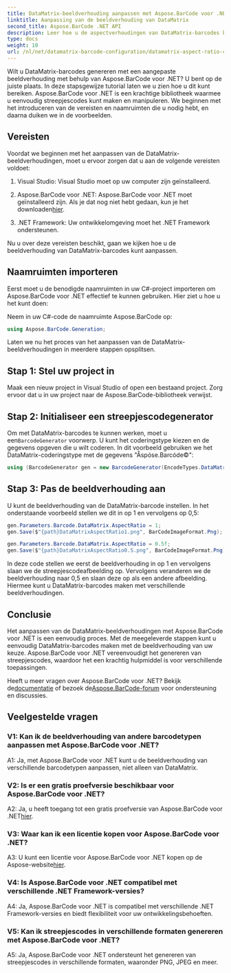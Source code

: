 ```yaml
---
title: DataMatrix-beeldverhouding aanpassen met Aspose.BarCode voor .NET
linktitle: Aanpassing van de beeldverhouding van DataMatrix
second_title: Aspose.BarCode .NET API
description: Leer hoe u de aspectverhoudingen van DataMatrix-barcodes kunt aanpassen met Aspose.BarCode voor .NET. Stapsgewijze handleiding voor het genereren van streepjescodes.
type: docs
weight: 10
url: /nl/net/datamatrix-barcode-configuration/datamatrix-aspect-ratio-customization/
---
```

Wilt u DataMatrix-barcodes genereren met een aangepaste beeldverhouding met behulp van Aspose.BarCode voor .NET? U bent op de juiste plaats. In deze stapsgewijze tutorial laten we u zien hoe u dit kunt bereiken. Aspose.BarCode voor .NET is een krachtige bibliotheek waarmee u eenvoudig streepjescodes kunt maken en manipuleren. We beginnen met het introduceren van de vereisten en naamruimten die u nodig hebt, en daarna duiken we in de voorbeelden.

## Vereisten

Voordat we beginnen met het aanpassen van de DataMatrix-beeldverhoudingen, moet u ervoor zorgen dat u aan de volgende vereisten voldoet:

1. Visual Studio: Visual Studio moet op uw computer zijn geïnstalleerd.

2.  Aspose.BarCode voor .NET: Aspose.BarCode voor .NET moet geïnstalleerd zijn. Als je dat nog niet hebt gedaan, kun je het downloaden[hier](https://releases.aspose.com/barcode/net/).

3. .NET Framework: Uw ontwikkelomgeving moet het .NET Framework ondersteunen.

Nu u over deze vereisten beschikt, gaan we kijken hoe u de beeldverhouding van DataMatrix-barcodes kunt aanpassen.

## Naamruimten importeren

Eerst moet u de benodigde naamruimten in uw C#-project importeren om Aspose.BarCode voor .NET effectief te kunnen gebruiken. Hier ziet u hoe u het kunt doen:

Neem in uw C#-code de naamruimte Aspose.BarCode op:

```csharp
using Aspose.BarCode.Generation;
```

Laten we nu het proces van het aanpassen van de DataMatrix-beeldverhoudingen in meerdere stappen opsplitsen.

## Stap 1: Stel uw project in

Maak een nieuw project in Visual Studio of open een bestaand project. Zorg ervoor dat u in uw project naar de Aspose.BarCode-bibliotheek verwijst.

## Stap 2: Initialiseer een streepjescodegenerator

 Om met DataMatrix-barcodes te kunnen werken, moet u een`BarcodeGenerator` voorwerp. U kunt het coderingstype kiezen en de gegevens opgeven die u wilt coderen. In dit voorbeeld gebruiken we het DataMatrix-coderingstype met de gegevens "Åspóse.Barcóde©":

```csharp
using (BarcodeGenerator gen = new BarcodeGenerator(EncodeTypes.DataMatrix, "Åspóse.Barcóde©"))
```

## Stap 3: Pas de beeldverhouding aan

U kunt de beeldverhouding van de DataMatrix-barcode instellen. In het onderstaande voorbeeld stellen we dit in op 1 en vervolgens op 0,5:

```csharp
gen.Parameters.Barcode.DataMatrix.AspectRatio = 1;
gen.Save($"{path}DataMatrixAspectRatio1.png", BarCodeImageFormat.Png);

gen.Parameters.Barcode.DataMatrix.AspectRatio = 0.5f;
gen.Save($"{path}DataMatrixAspectRatio0.5.png", BarCodeImageFormat.Png);
```

In deze code stellen we eerst de beeldverhouding in op 1 en vervolgens slaan we de streepjescodeafbeelding op. Vervolgens veranderen we de beeldverhouding naar 0,5 en slaan deze op als een andere afbeelding. Hiermee kunt u DataMatrix-barcodes maken met verschillende beeldverhoudingen.

## Conclusie

Het aanpassen van de DataMatrix-beeldverhoudingen met Aspose.BarCode voor .NET is een eenvoudig proces. Met de meegeleverde stappen kunt u eenvoudig DataMatrix-barcodes maken met de beeldverhouding van uw keuze. Aspose.BarCode voor .NET vereenvoudigt het genereren van streepjescodes, waardoor het een krachtig hulpmiddel is voor verschillende toepassingen.

 Heeft u meer vragen over Aspose.BarCode voor .NET? Bekijk de[documentatie](https://reference.aspose.com/barcode/net/) of bezoek de[Aspose.BarCode-forum](https://forum.aspose.com/c/barcode/13) voor ondersteuning en discussies.

## Veelgestelde vragen

### V1: Kan ik de beeldverhouding van andere barcodetypen aanpassen met Aspose.BarCode voor .NET?

A1: Ja, met Aspose.BarCode voor .NET kunt u de beeldverhouding van verschillende barcodetypen aanpassen, niet alleen van DataMatrix.

### V2: Is er een gratis proefversie beschikbaar voor Aspose.BarCode voor .NET?

 A2: Ja, u heeft toegang tot een gratis proefversie van Aspose.BarCode voor .NET[hier](https://releases.aspose.com/).

### V3: Waar kan ik een licentie kopen voor Aspose.BarCode voor .NET?

 A3: U kunt een licentie voor Aspose.BarCode voor .NET kopen op de Aspose-website[hier](https://purchase.aspose.com/buy).

### V4: Is Aspose.BarCode voor .NET compatibel met verschillende .NET Framework-versies?

A4: Ja, Aspose.BarCode voor .NET is compatibel met verschillende .NET Framework-versies en biedt flexibiliteit voor uw ontwikkelingsbehoeften.

### V5: Kan ik streepjescodes in verschillende formaten genereren met Aspose.BarCode voor .NET?

A5: Ja, Aspose.BarCode voor .NET ondersteunt het genereren van streepjescodes in verschillende formaten, waaronder PNG, JPEG en meer.